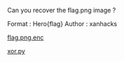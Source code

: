 Can you recover the flag.png image ?

Format : Hero{flag}
Author : xanhacks

[flag.png.enc](https://www.heroctf.fr/files/237772c88be084c125323d701220b77d/flag.png.enc?token=eyJ1c2VyX2lkIjoxMzgyLCJ0ZWFtX2lkIjo3NDYsImZpbGVfaWQiOjE4fQ.YIOVAw.D0oLFcGSSa8zG-8gQalS_NsFQcc)

[xor.py](https://www.heroctf.fr/files/d314a837ffa10d95ffb6c67446d4360f/xor.py?token=eyJ1c2VyX2lkIjoxMzgyLCJ0ZWFtX2lkIjo3NDYsImZpbGVfaWQiOjE5fQ.YIOVAw.R2qmFfRyRAOZGlcUQg2S28eEmLo)